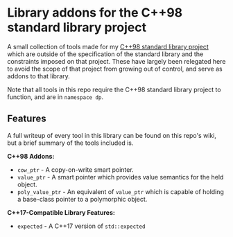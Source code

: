 # Library addons for the C++98 standard library project

A small collection of tools made for my [C++98 standard library project](https://github.com/DryPerspective/Cpp98_Library) which are outside of the specification of the standard library and the constraints imposed on that project. These have largely been relegated here to avoid the scope of that project from growing out of control, and serve as addons to that library.

Note that all tools in this repo require the C++98 standard library project to function, and are in `namespace dp`. 

## Features

A full writeup of every tool in this library can be found on this repo's wiki, but a brief summary of the tools included is.

**C++98 Addons:**

* `cow_ptr` - A copy-on-write smart pointer.
* `value_ptr` - A smart pointer which provides value semantics for the held object.
* `poly_value_ptr` - An equivalent of `value_ptr` which is capable of holding a base-class pointer to a polymorphic object.

**C++17-Compatible Library Features:**

* `expected` - A C++17 version of `std::expected`
